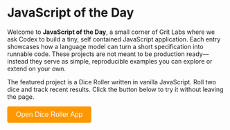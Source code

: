 # JavaScript of the Day

Welcome to **JavaScript of the Day**, a small corner of Grit Labs where we ask Codex to build a tiny, self contained JavaScript application. Each entry showcases how a language model can turn a short specification into runnable code. These projects are not meant to be production ready—instead they serve as simple, reproducible examples you can explore or extend on your own.

The featured project is a Dice Roller written in vanilla JavaScript. Roll two dice and track recent results. Click the button below to try it without leaving the page.

<!-- Button to open modal -->
<button id="openModalButton" class="cta-btn">Open Dice Roller App</button>

<!-- Modal -->
<div id="dice_rollerModal">
  <div id="modalContent">
    <span id="closeModal" class="close">&times;</span>
    <iframe src="../../static/apps/dice-roller/dice-roller.html" title="Dice Roller App"></iframe>
  </div>
</div>

<script>
document.addEventListener("DOMContentLoaded", function () {
  const modal = document.getElementById("dice_rollerModal");
  const openBtn = document.getElementById("openModalButton");
  const closeBtn = document.getElementById("closeModal");
  openBtn.addEventListener("click", () => {
    modal.style.display = "flex";
  });
  closeBtn.addEventListener("click", () => {
    modal.style.display = "none";
  });
  modal.addEventListener("click", (e) => {
    if (e.target === modal) modal.style.display = "none";
  });
});
</script>

<style>
#dice_rollerModal {
  position: fixed;
  top: 0;
  left: 0;
  width: 100%;
  height: 100%;
  background: rgba(0, 0, 0, 0.5);
  display: none;
  justify-content: center;
  align-items: center;
  z-index: 1000;
}
#modalContent {
  background: white;
  padding: 20px;
  border-radius: 8px;
  position: relative;
  width: 90%;
  max-width: 600px;
}
#modalContent iframe {
  width: 100%;
  height: 70vh;
  border: none;
}
#closeModal {
  position: absolute;
  top: 10px;
  right: 15px;
  font-size: 24px;
  cursor: pointer;
}
.cta-btn {
  background-color: #ff9800;
  color: white;
  padding: 10px 20px;
  border: none;
  border-radius: 4px;
  font-size: 16px;
  cursor: pointer;
}
.cta-btn:hover {
  background-color: #e68900;
}
</style>
